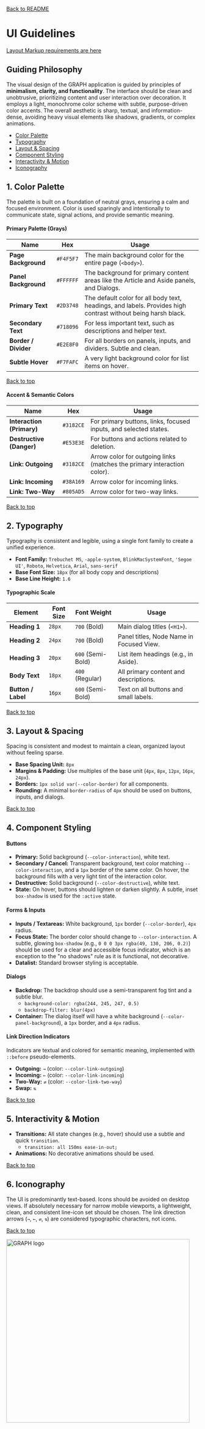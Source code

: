 [Back to README](..)

# UI Guidelines

[Layout Markup requirements are here](layout-markup)

## Guiding Philosophy

The visual design of the GRAPH application is guided by principles of **minimalism, clarity, and functionality**. The interface should be clean and unobtrusive, prioritizing content and user interaction over decoration. It employs a light, monochrome color scheme with subtle, purpose-driven color accents. The overall aesthetic is sharp, textual, and information-dense, avoiding heavy visual elements like shadows, gradients, or complex animations.

- [Color Palette](#1-color-palette)
- [Typography](#2-typography)
- [Layout & Spacing](#3-layout--spacing)
- [Component Styling](#4-component-styling)
- [Interactivity & Motion](#5-interactivity--motion)
- [Iconography](#6-iconography)

## 1. Color Palette

The palette is built on a foundation of neutral grays, ensuring a calm and focused environment. Color is used sparingly and intentionally to communicate state, signal actions, and provide semantic meaning.

#### **Primary Palette (Grays)**

| Name                | Hex       | Usage                                                        |
| ------------------- | --------- | ------------------------------------------------------------ |
| **Page Background** | `#F4F5F7` | The main background color for the entire page (`<body>`).      |
| **Panel Background**| `#FFFFFF` | The background for primary content areas like the Article and Aside panels, and Dialogs. |
| **Primary Text**    | `#2D3748` | The default color for all body text, headings, and labels. Provides high contrast without being harsh black. |
| **Secondary Text**  | `#718096` | For less important text, such as descriptions and helper text. |
| **Border / Divider**| `#E2E8F0` | For all borders on panels, inputs, and dividers. Subtle and clean. |
| **Subtle Hover**    | `#F7FAFC` | A very light background color for list items on hover.         |

[Back to top](#ui-guidelines)

#### **Accent & Semantic Colors**

| Name                        | Hex       | Usage                                                              |
| --------------------------- | --------- | ------------------------------------------------------------------ |
| **Interaction (Primary)**   | `#3182CE` | For primary buttons, links, focused inputs, and selected states.   |
| **Destructive (Danger)**    | `#E53E3E` | For buttons and actions related to deletion.                       |
| **Link: Outgoing**          | `#3182CE` | Arrow color for outgoing links (matches the primary interaction color). |
| **Link: Incoming**          | `#38A169` | Arrow color for incoming links.                                    |
| **Link: Two-Way**           | `#805AD5` | Arrow color for two-way links.                                     |

[Back to top](#ui-guidelines)

## 2. Typography

Typography is consistent and legible, using a single font family to create a unified experience.

*   **Font Family:** `Trebuchet MS`, `-apple-system`, `BlinkMacSystemFont`, `'Segoe UI'`, `Roboto`, `Helvetica`, `Arial`, `sans-serif`
*   **Base Font Size:** `18px` (for all body copy and descriptions)
*   **Base Line Height:** `1.6`

#### **Typographic Scale**

| Element         | Font Size | Font Weight | Usage                               |
| --------------- | --------- | ----------- | ----------------------------------- |
| **Heading 1**   | `28px`    | `700` (Bold)  | Main dialog titles (`<H1>`).          |
| **Heading 2**   | `24px`    | `700` (Bold)  | Panel titles, Node Name in Focused View. |
| **Heading 3**   | `20px`    | `600` (Semi-Bold) | List item headings (e.g., in Aside). |
| **Body Text**   | `18px`    | `400` (Regular) | All primary content and descriptions. |
| **Button / Label** | `16px`    | `600` (Semi-Bold) | Text on all buttons and small labels. |

[Back to top](#ui-guidelines)

## 3. Layout & Spacing

Spacing is consistent and modest to maintain a clean, organized layout without feeling sparse.

*   **Base Spacing Unit:** `8px`
*   **Margins & Padding:** Use multiples of the base unit (`4px`, `8px`, `12px`, `16px`, `24px`).
*   **Borders:** `1px solid var(--color-border)` for all components.
*   **Rounding:** A minimal `border-radius` of `4px` should be used on buttons, inputs, and dialogs.

[Back to top](#ui-guidelines)

## 4. Component Styling

#### **Buttons**

*   **Primary:** Solid background (`--color-interaction`), white text.
*   **Secondary / Cancel:** Transparent background, text color matching `--color-interaction`, and a `1px` border of the same color. On hover, the background fills with a very light tint of the interaction color.
*   **Destructive:** Solid background (`--color-destructive`), white text.
*   **State:** On hover, buttons should lighten or darken slightly. A subtle, inset `box-shadow` is used for the `:active` state.

#### **Forms & Inputs**

*   **Inputs / Textareas:** White background, `1px` border (`--color-border`), `4px` radius.
*   **Focus State:** The border color should change to `--color-interaction`. A subtle, glowing `box-shadow` (e.g., `0 0 0 3px rgba(49, 130, 206, 0.2)`) should be used for a clear and accessible focus indicator, which is an exception to the "no shadows" rule as it is functional, not decorative.
*   **Datalist:** Standard browser styling is acceptable.

#### **Dialogs**

*   **Backdrop:** The backdrop should use a semi-transparent fog tint and a subtle blur.
    *   `background-color: rgba(244, 245, 247, 0.5)`
    *   `backdrop-filter: blur(4px)`
*   **Container:** The dialog itself will have a white background (`--color-panel-background`), a `1px` border, and a `4px` radius.

#### **Link Direction Indicators**

Indicators are textual and colored for semantic meaning, implemented with `::before` pseudo-elements.

*   **Outgoing:** `→` (color: `--color-link-outgoing`)
*   **Incoming:** `←` (color: `--color-link-incoming`)
*   **Two-Way:** `⇄` (color: `--color-link-two-way`)
*   **Swap:** `⇅` 

[Back to top](#ui-guidelines)

## 5. Interactivity & Motion

*   **Transitions:** All state changes (e.g., hover) should use a subtle and quick `transition`.
    *   `transition: all 150ms ease-in-out;`
*   **Animations:** No decorative animations should be used.

[Back to top](#ui-guidelines)

## 6. Iconography

The UI is predominantly text-based. Icons should be avoided on desktop views. If absolutely necessary for narrow mobile viewports, a lightweight, clean, and consistent line-icon set should be chosen. The link direction arrows (`→`, `←`, `⇄`, `⇅`) are considered typographic characters, not icons.

[Back to top](#ui-guidelines)

<img width="480" alt="GRAPH logo" src="https://github.com/user-attachments/assets/259d5bbd-d8ad-497c-b417-14940e78e246" />

